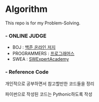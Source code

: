 # Algorithm
This repo is for my Problem-Solving.



### - ONLINE JUDGE
* BOJ : [백준 온라인 저지](https://acmicpc.net)
* PROGRAMMERS : [프로그래머스](https://programmers.co.kr/learn/challenges)
* SWEA : [SWExpertAcademy](https://swexpertacademy.com)

### - Reference Code
개인적으로 공부하면서 참고할만한 코드들을 정리

파이썬으로 작성된 코드는 Pythonic하도록 작성
